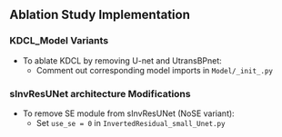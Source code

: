 ## Ablation Study Implementation

### KDCL_Model Variants

- To ablate KDCL by removing U-net and UtransBPnet:
  - Comment out corresponding model imports in `Model/_init_.py`

### sInvResUNet architecture Modifications

- To remove SE module from sInvResUNet (NoSE variant):
  - Set `use_se = 0` in `InvertedResidual_small_Unet.py`
